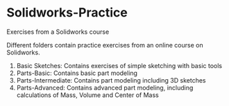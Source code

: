 # Solidworks-Practice
Exercises from a Solidworks course


Different folders contain practice exercises from an online course on Solidworks.

1. Basic Sketches: Contains exercises of simple sketching with basic tools
2. Parts-Basic: Contains basic part modeling 
3. Parts-Intermediate: Contains part modeling including 3D sketches
4. Parts-Advanced: Contains advanced part modeling, including calculations of Mass, Volume and Center of Mass
